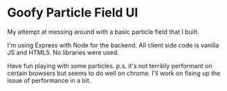 # Goofy Particle Field UI

My attempt at messing around with a basic particle field that I built. 

I'm using Express with Node for the backend. All client side code is vanilla JS and HTML5. No libraries were used.

Have fun playing with some particles. p.s. it's not terribly performant on certain browsers but seems to do well on chrome. I'll work on fixing up the issue of performance in a bit.


